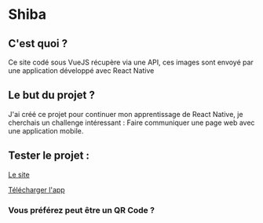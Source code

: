 # Shiba

## C'est quoi ?

Ce site codé sous VueJS récupère via une API, ces images sont envoyé par une application développé avec React Native

## Le but du projet ?

J'ai créé ce projet pour continuer mon apprentissage de React Native, je cherchais un challenge intéressant : Faire communiquer une page web avec une application mobile.


## Tester le projet : 

[Le site](https://www.shiba.charly-e.com/)

[Télécharger l'app]()

### Vous préférez peut être un QR Code ?

